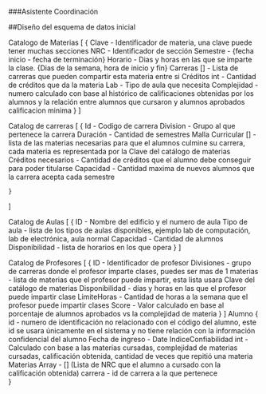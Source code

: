 ###Asistente Coordinación

##Diseño del esquema de datos inicial 

Catalogo de Materias
[
	{
		Clave - Identificador de materia, una clave puede tener muchas secciones
		NRC - Identificador de sección 
		Semestre - {fecha inicio - fecha de terminación}
		Horario - Dias y horas en las que se imparte la clase. {Dias de la semana, hora de inicio y fin}
		Carreras [] - Lista de carreras que pueden compartir esta materia entre si 
		Créditos int - Cantidad de créditos que da la materia 
		Lab - Tipo de aula que necesita 
		Complejidad - numero calculado con base al histórico de calificaciones obtenidas por los alumnos y la relación entre alumnos que cursaron y alumnos aprobados 
        calificacion minima
	}
]

Catalog de carreras
[
	{
		Id - Codigo de carrera
		Division - Grupo al que pertenece la carrera
		Duración - Cantidad de semestres 
		Malla Curricular [] - lista de las materias necesarias para que el alumnos culmine su carrera, cada materia es representada por la Clave del catálogo de materias
		Créditos necesarios - Cantidad de créditos que el alumno debe conseguir para poder titularse 
		Capacidad - Cantidad maxima de nuevos alumnos que la carrera acepta cada semestre
	
	}
]

Catalog de Aulas
[
	{
		ID - Nombre del edificio y el numero de aula
		Tipo de aula - lista de los tipos de aulas disponibles, ejemplo lab de computación, lab de electrónica, aula normal
		Capacidad - Cantidad de alumnos 
		Disponibilidad - lista de horarios en los que opera
	}
]

Catalog de Profesores
[
	{
		ID - Identificador de profesor
		Divisiones - grupo de carreras donde el profesor imparte clases, puedes ser mas de 1
		materias - lista de materias que el profesor puede impartir, esta lista usara Clave del catálogo de materias
		Disponibilidad - días y horas en las que el profesor puede impartir clase
		LimiteHoras - Cantidad de horas a la semana que el profesor puede impartir clases
		Score - Valor calculado en base al porcentaje de alumnos aprobados vs la complejidad de materia 
	}
]
Alumno
{
	id - numero de identificación no relacionado con el código del alumno, este id se usara únicamente en el sistema y no tiene relación con la información confidencial del alumno
	Fecha de ingreso - Date 
	IndiceConfiabilidad int - Calculado con base a las materias cursadas, complejidad de materias cursadas, calificación obtenida, cantidad de veces que repitió una materia
	Materias Array - [] (Lista de NRC que el alumno a cursado con la calificación obtenida)
	carrera - id de carrera a la que pertenece	
}